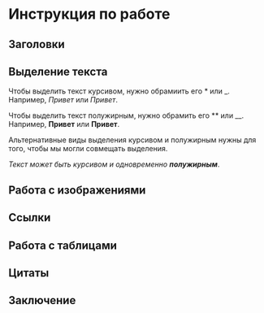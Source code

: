 # Инструкция по работе
## Заголовки
## Выделение текста
Чтобы выделить текст курсивом, нужно обрамиить его * или _. Например, *Привет* или _Привет_.

Чтобы выделить текст полужирным, нужно обрамить его ** или __. Например, **Привет** или __Привет__.

Альтернативные виды выделения курсивом и полужирным нужны для того, чтобы мы могли совмещать выделения.

_Текст может быть курсивом и одновременно **полужирным**_.
## Работа с изображениями
## Ссылки
## Работа с таблицами
## Цитаты
## Заключение
